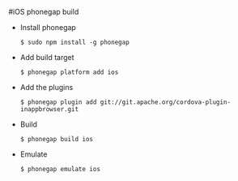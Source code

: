 #iOS phonegap build

+ Install phonegap

    `$ sudo npm install -g phonegap`

+ Add build target

    `$ phonegap platform add ios`

+ Add the plugins

    `$ phonegap plugin add git://git.apache.org/cordova-plugin-inappbrowser.git`

+ Build

    `$ phonegap build ios`

+ Emulate

    `$ phonegap emulate ios`
###